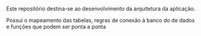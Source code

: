 Este repositório destina-se ao desenvolvimento da arquitetura da aplicação. 

Possui o mapeamento das tabelas, regras de conexão à banco do de dados e funções que podem ser ponta a ponta
